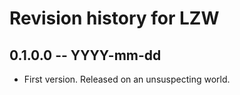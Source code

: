 # Revision history for LZW

## 0.1.0.0 -- YYYY-mm-dd

* First version. Released on an unsuspecting world.
